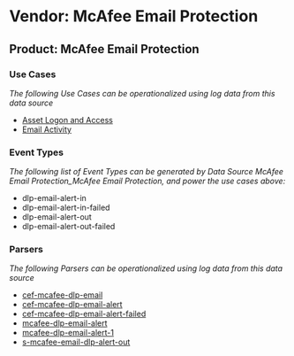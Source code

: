 Vendor: McAfee Email Protection
===============================
Product: McAfee Email Protection
--------------------------------

### Use Cases

_The following Use Cases can be operationalized using log data from this data source_

* [Asset Logon and Access](usecase_asset_logon_and_access.md)
* [Email Activity](usecase_email_activity.md)


### Event Types

_The following list of Event Types can be generated by Data Source McAfee Email Protection_McAfee Email Protection, and power the use cases above:_

- dlp-email-alert-in
- dlp-email-alert-in-failed
- dlp-email-alert-out
- dlp-email-alert-out-failed


### Parsers

_The following Parsers can be operationalized using log data from this data source_

* [cef-mcafee-dlp-email](parserContent_cef-mcafee-dlp-email.md)
* [cef-mcafee-dlp-email-alert](parserContent_cef-mcafee-dlp-email-alert.md)
* [cef-mcafee-dlp-email-alert-failed](parserContent_cef-mcafee-dlp-email-alert-failed.md)
* [mcafee-dlp-email-alert](parserContent_mcafee-dlp-email-alert.md)
* [mcafee-dlp-email-alert-1](parserContent_mcafee-dlp-email-alert-1.md)
* [s-mcafee-email-dlp-alert-out](parserContent_s-mcafee-email-dlp-alert-out.md)
